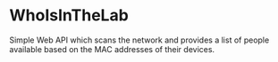 WhoIsInTheLab
=============

Simple Web API which scans the network and provides a list of people available based on the MAC addresses of their devices.
